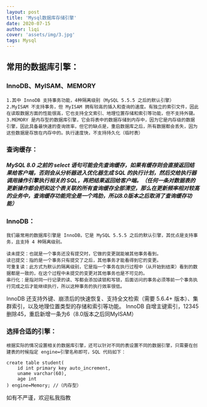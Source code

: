 ```yaml
---
layout: post
title: 'Mysql数据库存储引擎'
date: 2020-07-15
author: liqi
cover: 'assets/img/3.jpg'
tags: Mysql
---
```


## 常用的数据库引擎：
### InnoDB、MyISAM、MEMORY 
	1.其中 InnoDB 支持事务功能，4种隔离级别（MySQL 5.5.5 之后的默认引擎）
	2.MyISAM 不支持事务，但 MyISAM 拥有较高的插入和查询的速度。有独立的索引文件，因此在读取数据方面的性能很高，它也支持全文索引、地理位置存储和索引等功能，但不支持外键。
	3.MEMORY 是内存型的数据库引擎，它会将表中的数据存储到内存中，因为它是内存级的数据引擎，因此具备最快速的查询效率，但它的缺点是，重启数据库之后，所有数据都会丢失，因为这些数据是存放在内存中的。执行速度快，不支持持久化（临时表）

### 查询缓存：
#####	MySQL 8.0 之前的 select 语句可能会先查询缓存，如果有缓存则会直接返回结果给客户端，否则会从分析器进入优化器生成 SQL 的执行计划，然后交给执行器调用操作引擎执行相关的 SQL，再把结果返回给客户端。（任何一条对数据表的更新操作都会把和这个表关联的所有查询缓存全部清空，那么在更新频率相对较高的业务中，查询缓存功能完全是一个鸡肋，所以8.0版本之后取消了查询缓存功能）

### InnoDB：
	我们最常用的数据库引擎是 InnoDB，它是 MySQL 5.5.5 之后的默认引擎，其优点是支持事务，且支持 4 种隔离级别。

	读未提交：也就是一个事务还没有提交时，它做的变更就能被其他事务看到。
	读已提交：指的是一个事务只有提交了之后，其他事务才能看得到它的变更。
	可重复读：此方式为默认的隔离级别，它是指一个事务在执行过程中（从开始到结束）看到的数据都是一致的，在这个过程中未提交的变更对其他事务也是不可见的。
	串行化：是指对同一行记录的读、写都会添加读锁和写锁，后面访问的事务必须等前一个事务执行完成之后才能继续执行，所以这种事务的执行效率很低。

InnoDB 还支持外键、崩溃后的快速恢复、支持全文检索（需要 5.6.4+ 版本）、集群索引，以及地理位置类型的存储和索引等功能。
InnoDB 自增主键索引，12345删除45，重启新增一条为6（8.0版本之后同MyISAM）


### 选择合适的引擎：
	根据实际的情况设置相关的数据库引擎，还可以针对不同的表设置不同的数据引擎，只需要在创建表的时候指定 engine=引擎名称即可，SQL 代码如下：

	create table student(
   		id int primary key auto_increment,
   		uname varchar(60),
   		age int
	) engine=Memory; //（内存型）

如有不严谨，欢迎私我指教
